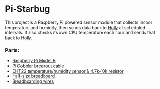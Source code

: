 Pi-Starbug
==========

This project is a Raspberry Pi powered sensor module that collects indoor temperature and humidity, then sends data back to [Holly](https://github.com/projectweekend/Holly) at scheduled intervals. It also checks its own CPU temperature each hour and sends that back to Holly.

### Parts:

* [Raspberry Pi Model B](http://www.adafruit.com/products/998)
* [Pi Cobbler breakout cable](http://www.adafruit.com/products/914)
* [DHT22 temperature/humidity sensor & 4.7k-10k resistor](http://www.adafruit.com/products/385)
* [Half-size breadboard](https://www.adafruit.com/products/64)
* [Breadboarding wires](http://www.adafruit.com/products/153)
